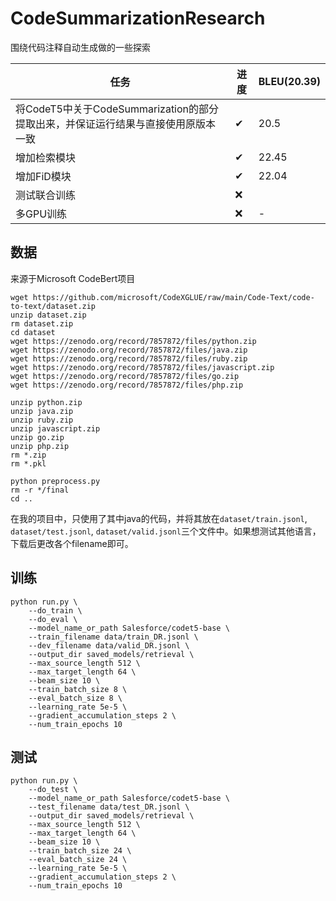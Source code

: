 # CodeSummarizationResearch
围绕代码注释自动生成做的一些探索

| 任务 | 进度 | BLEU(20.39) |
| --- | --- | --- |
| 将CodeT5中关于CodeSummarization的部分提取出来，并保证运行结果与直接使用原版本一致 | ✔ | 20.5 |
| 增加检索模块 | ✔ | 22.45 |
| 增加FiD模块 | ✔ | 22.04 |
| 测试联合训练 | ❌ |  |
| 多GPU训练 | ❌ | - |

## 数据
来源于Microsoft CodeBert项目
```
wget https://github.com/microsoft/CodeXGLUE/raw/main/Code-Text/code-to-text/dataset.zip
unzip dataset.zip
rm dataset.zip
cd dataset
wget https://zenodo.org/record/7857872/files/python.zip
wget https://zenodo.org/record/7857872/files/java.zip
wget https://zenodo.org/record/7857872/files/ruby.zip
wget https://zenodo.org/record/7857872/files/javascript.zip
wget https://zenodo.org/record/7857872/files/go.zip
wget https://zenodo.org/record/7857872/files/php.zip

unzip python.zip
unzip java.zip
unzip ruby.zip
unzip javascript.zip
unzip go.zip
unzip php.zip
rm *.zip
rm *.pkl

python preprocess.py
rm -r */final
cd ..
```
在我的项目中，只使用了其中java的代码，并将其放在`dataset/train.jsonl`, `dataset/test.jsonl`, `dataset/valid.jsonl`三个文件中。如果想测试其他语言，下载后更改各个filename即可。

## 训练
```
python run.py \
	--do_train \
	--do_eval \
	--model_name_or_path Salesforce/codet5-base \
	--train_filename data/train_DR.jsonl \
	--dev_filename data/valid_DR.jsonl \
	--output_dir saved_models/retrieval \
	--max_source_length 512 \
	--max_target_length 64 \
	--beam_size 10 \
	--train_batch_size 8 \
	--eval_batch_size 8 \
	--learning_rate 5e-5 \
	--gradient_accumulation_steps 2 \
	--num_train_epochs 10 
```
## 测试
```
python run.py \
	--do_test \
	--model_name_or_path Salesforce/codet5-base \
	--test_filename data/test_DR.jsonl \
	--output_dir saved_models/retrieval \
	--max_source_length 512 \
	--max_target_length 64 \
	--beam_size 10 \
	--train_batch_size 24 \
	--eval_batch_size 24 \
	--learning_rate 5e-5 \
	--gradient_accumulation_steps 2 \
	--num_train_epochs 10 
```